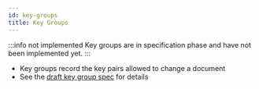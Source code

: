 ```yaml
---
id: key-groups
title: Key Groups
---
```


:::info not implemented
Key groups are in specification phase and have not been implemented yet.
:::

- Key groups record the key pairs allowed to change a document
- See the [draft key group spec][key_group_spec] for details

[key_group_spec]: https://github.com/p2panda/handbook/blob/key-group/specification/key_group.md
